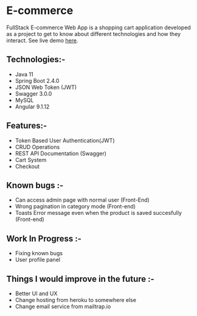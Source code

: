 # E-commerce
FullStack E-commerce Web App is a shopping cart application developed as a project to get to know about different technologies and how they interact.
See live demo <a href="http://anup-angular-ecommerce.s3-website.eu-central-1.amazonaws.com/products">here</a>.

## Technologies:- 

* Java 11
* Spring Boot 2.4.0
* JSON Web Token (JWT)
* Swagger 3.0.0
* MySQL
* Angular 9.1.12

## Features:- 

* Token Based User Authentication(JWT)
* CRUD Operations
* REST API Documentation (Swagger)
* Cart System
* Checkout

## Known bugs :-
* Can access admin page with normal user (Front-End)
* Wrong pagination in category mode (Front-end)
* Toasts Error message even when the product is saved succesfully (Front-end)

## Work In Progress :- 
* Fixing known bugs
* User profile panel

## Things I would improve in the future :-
* Better UI and UX
* Change hosting from heroku to somewhere else
* Change email service from mailtrap.io





